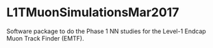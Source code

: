 # L1TMuonSimulationsMar2017

Software package to do the Phase 1 NN studies for the Level-1 Endcap Muon Track Finder (EMTF).

